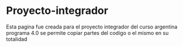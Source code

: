 # Proyecto-integrador
Esta pagina fue creada para el proyecto integrador  del curso argentina programa 4.0
se permite copiar partes del codigo o el mismo en  su totalidad
